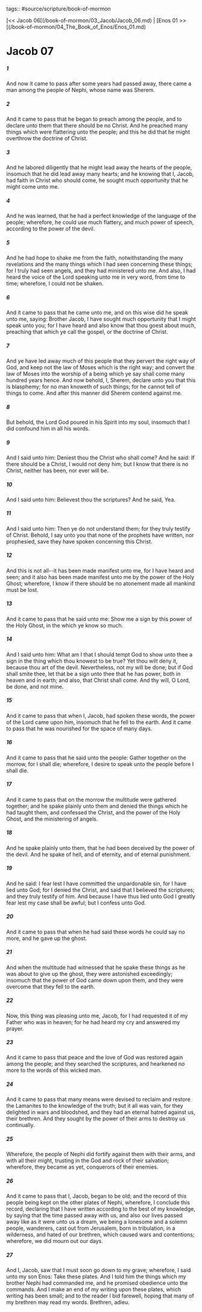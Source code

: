 tags:: #source/scripture/book-of-mormon

[<< Jacob 06[(/book-of-mormon/03_Jacob/Jacob_06.md) | [Enos 01 >>[(/book-of-mormon/04_The_Book_of_Enos/Enos_01.md)

# Jacob 07

##### 1

And now it came to pass after some years had passed away, there came a man among the people of Nephi, whose name was Sherem.

##### 2

And it came to pass that he began to preach among the people, and to declare unto them that there should be no Christ. And he preached many things which were flattering unto the people; and this he did that he might overthrow the doctrine of Christ.

##### 3

And he labored diligently that he might lead away the hearts of the people, insomuch that he did lead away many hearts; and he knowing that I, Jacob, had faith in Christ who should come, he sought much opportunity that he might come unto me.

##### 4

And he was learned, that he had a perfect knowledge of the language of the people; wherefore, he could use much flattery, and much power of speech, according to the power of the devil.

##### 5

And he had hope to shake me from the faith, notwithstanding the many revelations and the many things which I had seen concerning these things; for I truly had seen angels, and they had ministered unto me. And also, I had heard the voice of the Lord speaking unto me in very word, from time to time; wherefore, I could not be shaken.

##### 6

And it came to pass that he came unto me, and on this wise did he speak unto me, saying: Brother Jacob, I have sought much opportunity that I might speak unto you; for I have heard and also know that thou goest about much, preaching that which ye call the gospel, or the doctrine of Christ.

##### 7

And ye have led away much of this people that they pervert the right way of God, and keep not the law of Moses which is the right way; and convert the law of Moses into the worship of a being which ye say shall come many hundred years hence. And now behold, I, Sherem, declare unto you that this is blasphemy; for no man knoweth of such things; for he cannot tell of things to come. And after this manner did Sherem contend against me.

##### 8

But behold, the Lord God poured in his Spirit into my soul, insomuch that I did confound him in all his words.

##### 9

And I said unto him: Deniest thou the Christ who shall come? And he said: If there should be a Christ, I would not deny him; but I know that there is no Christ, neither has been, nor ever will be.

##### 10

And I said unto him: Believest thou the scriptures? And he said, Yea.

##### 11

And I said unto him: Then ye do not understand them; for they truly testify of Christ. Behold, I say unto you that none of the prophets have written, nor prophesied, save they have spoken concerning this Christ.

##### 12

And this is not all--it has been made manifest unto me, for I have heard and seen; and it also has been made manifest unto me by the power of the Holy Ghost; wherefore, I know if there should be no atonement made all mankind must be lost.

##### 13

And it came to pass that he said unto me: Show me a sign by this power of the Holy Ghost, in the which ye know so much.

##### 14

And I said unto him: What am I that I should tempt God to show unto thee a sign in the thing which thou knowest to be true? Yet thou wilt deny it, because thou art of the devil. Nevertheless, not my will be done; but if God shall smite thee, let that be a sign unto thee that he has power, both in heaven and in earth; and also, that Christ shall come. And thy will, O Lord, be done, and not mine.

##### 15

And it came to pass that when I, Jacob, had spoken these words, the power of the Lord came upon him, insomuch that he fell to the earth. And it came to pass that he was nourished for the space of many days.

##### 16

And it came to pass that he said unto the people: Gather together on the morrow, for I shall die; wherefore, I desire to speak unto the people before I shall die.

##### 17

And it came to pass that on the morrow the multitude were gathered together; and he spake plainly unto them and denied the things which he had taught them, and confessed the Christ, and the power of the Holy Ghost, and the ministering of angels.

##### 18

And he spake plainly unto them, that he had been deceived by the power of the devil. And he spake of hell, and of eternity, and of eternal punishment.

##### 19

And he said: I fear lest I have committed the unpardonable sin, for I have lied unto God; for I denied the Christ, and said that I believed the scriptures; and they truly testify of him. And because I have thus lied unto God I greatly fear lest my case shall be awful; but I confess unto God.

##### 20

And it came to pass that when he had said these words he could say no more, and he gave up the ghost.

##### 21

And when the multitude had witnessed that he spake these things as he was about to give up the ghost, they were astonished exceedingly; insomuch that the power of God came down upon them, and they were overcome that they fell to the earth.

##### 22

Now, this thing was pleasing unto me, Jacob, for I had requested it of my Father who was in heaven; for he had heard my cry and answered my prayer.

##### 23

And it came to pass that peace and the love of God was restored again among the people; and they searched the scriptures, and hearkened no more to the words of this wicked man.

##### 24

And it came to pass that many means were devised to reclaim and restore the Lamanites to the knowledge of the truth; but it all was vain, for they delighted in wars and bloodshed, and they had an eternal hatred against us, their brethren. And they sought by the power of their arms to destroy us continually.

##### 25

Wherefore, the people of Nephi did fortify against them with their arms, and with all their might, trusting in the God and rock of their salvation; wherefore, they became as yet, conquerors of their enemies.

##### 26

And it came to pass that I, Jacob, began to be old; and the record of this people being kept on the other plates of Nephi, wherefore, I conclude this record, declaring that I have written according to the best of my knowledge, by saying that the time passed away with us, and also our lives passed away like as it were unto us a dream, we being a lonesome and a solemn people, wanderers, cast out from Jerusalem, born in tribulation, in a wilderness, and hated of our brethren, which caused wars and contentions; wherefore, we did mourn out our days.

##### 27

And I, Jacob, saw that I must soon go down to my grave; wherefore, I said unto my son Enos: Take these plates. And I told him the things which my brother Nephi had commanded me, and he promised obedience unto the commands. And I make an end of my writing upon these plates, which writing has been small; and to the reader I bid farewell, hoping that many of my brethren may read my words. Brethren, adieu.
